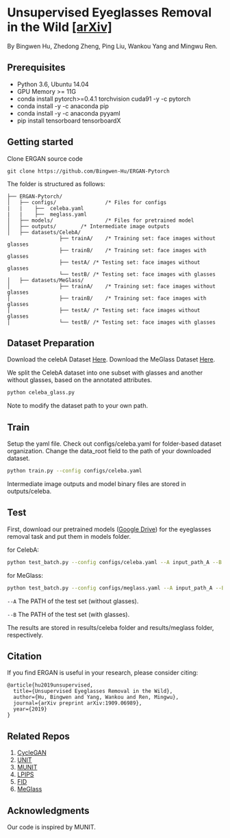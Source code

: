 # Unsupervised Eyeglasses Removal in the Wild [[arXiv]](https://arxiv.org/abs/1909.06989)
  By Bingwen Hu, Zhedong Zheng, Ping Liu, Wankou Yang and Mingwu Ren. 

## Prerequisites
- Python 3.6, Ubuntu 14.04
- GPU Memory >= 11G
- conda install pytorch>=0.4.1 torchvision cuda91 -y -c pytorch
- conda install -y -c anaconda pip
- conda install -y -c anaconda pyyaml
- pip install tensorboard tensorboardX

## Getting started
Clone ERGAN source code
```
git clone https://github.com/Bingwen-Hu/ERGAN-Pytorch
```

The folder is structured as follows:
```
├── ERGAN-Pytorch/
│   ├── configs/                /* Files for configs  
|   |    ├──  celeba.yaml
|   |    ├──  meglass.yaml
│   ├── models/                 /* Files for pretrained model    	
│   ├── outputs/		/* Intermediate image outputs 		
│   ├── datasets/CelebA/
                 ├── trainA/	/* Training set: face images without glasses		
                 ├── trainB/	/* Training set: face images with glasses		
                 ├── testA/	/* Testing set: face images without glasses		
                 └── testB/	/* Testing set: face images with glasses		
│   ├── datasets/MeGlass/
│                ├── trainA/	/* Training set: face images without glasses		
│                ├── trainB/	/* Training set: face images with glasses		
│                ├── testA/	/* Testing set: face images without glasses		
│                └── testB/	/* Testing set: face images with glasses
```

## Dataset Preparation
Download the celebA Dataset [Here]( https://drive.google.com/drive/folders/0B7EVK8r0v71pWEZsZE9oNnFzTm8 ). Download the MeGlass Dataset [Here](https://drive.google.com/file/d/1V0c8p6MOlSFY5R-Hu9LxYZYLXd8B8j9q/view).

We split the CelebA dataset into one subset with glasses and another without glasses, based on the annotated attributes.
```bash
python celeba_glass.py
```

Note to modify the dataset path to your own path.

## Train
Setup the yaml file. Check out configs/celeba.yaml for folder-based dataset organization. Change the data_root field to the path of your downloaded dataset.
```bash
python train.py --config configs/celeba.yaml
```
Intermediate image outputs and model binary files are stored in outputs/celeba.

## Test
First, download our pretrained models ([Google Drive](https://drive.google.com/file/d/1ap7qB6rkKjx5K2lrnzJ8eIHlpzW4fnh5/view?usp=sharing)) for the eyeglasses removal task and put them in models folder.

for CelebA:
```bash
python test_batch.py --config configs/celeba.yaml --A input_path_A --B input_path_B --output_folder results/celeba --checkpoint models/celeba.pt
```

for MeGlass:
```bash
python test_batch.py --config configs/meglass.yaml --A input_path_A --B input_path_B --output_folder results/meglass --checkpoint models/meglasss.pt
```

`--A` The PATH of the test set (without glasses).

`--B` The PATH of the test set (with glasses).


The results are stored in results/celeba folder and results/meglass folder, respectively.

## Citation
If you find ERGAN is useful in your research, please consider citing:
```
@article{hu2019unsupervised,
  title={Unsupervised Eyeglasses Removal in the Wild},
  author={Hu, Bingwen and Yang, Wankou and Ren, Mingwu},
  journal={arXiv preprint arXiv:1909.06989},
  year={2019}
}

```

## Related Repos
1. [CycleGAN](https://github.com/junyanz/pytorch-CycleGAN-and-pix2pix)
2. [UNIT](https://github.com/mingyuliutw/UNIT)
3. [MUNIT](https://github.com/NVlabs/MUNIT)
4. [LPIPS](https://github.com/richzhang/PerceptualSimilarity)
5. [FID](https://github.com/bioinf-jku/TTUR)
6. [MeGlass](https://github.com/cleardusk/MeGlass)
## Acknowledgments
Our code is inspired by MUNIT.
